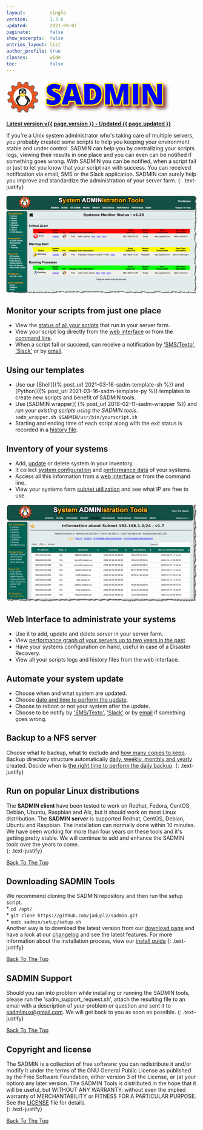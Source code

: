 ```yaml
---
layout:         single
version:        1.3.6
updated:        2021-09-07
paginate:       false
show_excerpts:  false
entries_layout: list
author_profile: true
classes:        wide
toc:            false
---
```


<a name="top_of_page"></a> 

![sadm_text](/assets/img/logo/sadmin_logo_88x88.png "SADMIN Logo")
![sadm_logo](/assets/img/logo/sadmin_text_343x93.png "SADMIN Text Logo")

[**Latest version v{{ page.version }} - Updated {{ page.updated }}**](_pages/download)

If you're a Unix system administrator who's taking care of multiple servers, you probably 
created some scripts to help you keeping your environment stable and under control. SADMIN can 
help you by centralizing your scripts logs, viewing their results in one place and
you can even can be notified if something goes wrong. With SADMIN you can be notified, when a 
script fail or just to let you know that your script ran with success. You can received 
notification via email, SMS or the Slack application. 
SADMIN can surely help you improve and standardize the administration of your server farm.
{: .text-justify}

[![monitor](/assets/img/sadm_sysmon/sadm_view_sysmon.png)](/assets/img/sadm_sysmon/sadm_view_sysmon.png)

## Monitor your scripts from just one place
* View the [status of all your scripts](/assets/img/webui/scripts_status.png) that run in your server farm.
* View your script log directly from the [web interface](/assets/img/webui/view_logs.png) or from the [command line](/assets/img/cmdline/cat_log.png).
* When a script fail or succeed, can receive a notification by ['SMS/Texto'](/assets/img/sms/textbelt_step10_sms_receive.png), ['Slack'](/assets/img/slack/slack_warning.png) or by [email](/assets/img/mail/sysmon_mail_notification.png).



## Using our templates 
* Use our [Shell]({% post_url 2021-03-16-sadm-template-sh %}) and [Python]({% post_url 2021-03-16-sadm-template-py %}) 
templates to create new scripts and benefit of SADMIN tools.  
* Use [SADMIN wrapper]( {% post_url 2018-02-11-sadm-wrapper %}) and *run your existing scripts using the SADMIN tools*.  
  `sadm_wrapper.sh $SADMIN/usr/bin/yourscript.sh`  
* Starting and ending time of each script along with the exit status is recorded in a 
[history file](/assets/img/files/rch_file_format.png). 



## Inventory of your systems
* Add, [update](/assets/img/webui/server_static_info.png) or delete system in your inventory.
* It collect [system configuration](/assets/img/webui/server_information.png) and [performance data](/assets/img/perfo/rrd_update_cpu_graph.png) of your systems.
* Access all this information from a [web interface](/assets/img/webui/main_screen.png) or from the command line.
* View your systems farm [subnet utilization](/assets/img/webui/view_subnet.png) and see what IP are free to use.  

[![SubnetInfo](/assets/img/webui/view_subnet.png)](/assets/img/webui/view_subnet.png "SADMIN Subnet Information")



## Web Interface to administrate your systems
* Use it to add, update and delete server in your server farm.
* View [performance graph of your servers up to two years in the past](assets/img/perfo/sadm_perf_adhoc.png).
* Have your systems configuration on hand, useful in case of a Disaster Recovery.
* View all your scripts logs and history files from the web interface.



## Automate your system update
* Choose when and what system are updated.
* Choose [date and time to perform the update](/assets/img/webui/osupdate_screen.png).
* Choose to reboot or not your system after the update.
* Choose to be notify by ['SMS/Texto'](/assets/img/sms/textbelt_step10_sms_receive.png), 
['Slack'](/assets/img/slack/slack_warning.png) or by 
[email](/assets/img/mail/sysmon_mail_notification.png) if something goes wrong.



## Backup to a NFS server
Choose what to backup, what to exclude and [how many copies to keep](/assets/img/backup/backup_options.png).
Backup directory structure automatically [daily, weekly, monthly and yearly](/assets/img/backup/backup_tree.png) created.
Decide when is [the right time to perform the daily backup](/assets/img/backup/backup_screen.png).
{: .text-justify}  


## Run on popular Linux distributions

The **SADMIN client** have been tested to work on Redhat, Fedora, CentOS, Debian, Ubuntu, Raspbian
and Aix, but it should work on most Linux distribution. The **SADMIN server**  is supported 
Redhat, CentOS, Debian, Ubuntu and Raspbian. The installation can normally done within 10 minutes.
We have been working for more than four years on these tools and it's getting pretty stable. We 
will continue to add and enhance the SADMIN tools over the years to come.  
{: .text-justify}

[Back To The Top](#top_of_page)



## Downloading SADMIN Tools
We recommend cloning the SADMIN repository and then run the setup script.  
    * `cd /opt/`    
    * `git clone https://github.com/jadupl2/sadmin.git`    
    * `sudo sadmin/setup/setup.sh`  
Another way is to download the latest version from our [download page](/_pages/download) and have 
a look at our [changelog](https://github.com/jadupl2/sadmin/releases/) and see the latest features. 
For more information about the installation process, view our [install guide](/_pages/install/)
{: .text-justify}

[Back To The Top](#top_of_page)



## SADMIN Support
Should you ran into problem while installing or running the SADMIN tools, please run the 
'sadm_support_request.sh', attach the resulting file to an email with a description of your 
problem or question and sent it to <sadmlinux@gmail.com>.
We will get back to you as soon as possible.
{: .text-justify}

[Back To The Top](#top_of_page)



## Copyright and license
The SADMIN is a collection of free software: you can redistribute it and/or modify it under the 
terms of the GNU General Public License as published by the Free Software Foundation, either 
version 3 of the License, or (at your option) any later version. 
The SADMIN Tools is distributed in the hope that it will be useful, but WITHOUT ANY WARRANTY; 
without even the implied warranty of MERCHANTABILITY or FITNESS FOR A PARTICULAR PURPOSE.  
See the [LICENSE](/_pages/license) file for details.  
{: .text-justify}

[Back To The Top](#top_of_page)


[1]: https://www.sadmin.ca/img/logo/sadmin_small_logo.png
